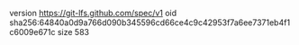version https://git-lfs.github.com/spec/v1
oid sha256:64840a0d9a766d090b345596cd66ce4c9c42953f7a6ee7371eb4f1c6009e671c
size 583
